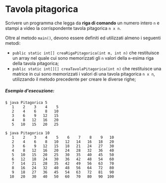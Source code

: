 # Tavola pitagorica

Scrivere un programma che legga da **riga di comando** un numero intero `n` e stampi a video la corrispondente tavola pitagorica `n x n`.

Oltre al metodo `main()`, devono essere definiti ed utilizzati almeno i seguenti metodi:

* `public static int[] creaRigaPitagorica(int m, int n)` che restituisce un array nel quale cui sono memorizzati gli `n` valori della `m`-esima riga della tavola pitagorica;
* `public static int[][] creaTavolaPitagorica(int n)` che restituisce una matrice in cui sono memorizzati i valori di una tavola pitagorica `n x n`, utilizzando il metodo precedente per creare le diverse righe;

##### Esempio d'esecuzione:

```text
$ java Pitagorica 5
   1    2    3    4    5 
   2    4    6    8   10 
   3    6    9   12   15 
   4    8   12   16   20 
   5   10   15   20   25 

$ java Pitagorica 10
   1    2    3    4    5    6    7    8    9   10 
   2    4    6    8   10   12   14   16   18   20 
   3    6    9   12   15   18   21   24   27   30 
   4    8   12   16   20   24   28   32   36   40 
   5   10   15   20   25   30   35   40   45   50 
   6   12   18   24   30   36   42   48   54   60 
   7   14   21   28   35   42   49   56   63   70 
   8   16   24   32   40   48   56   64   72   80 
   9   18   27   36   45   54   63   72   81   90 
  10   20   30   40   50   60   70   80   90  100
```
